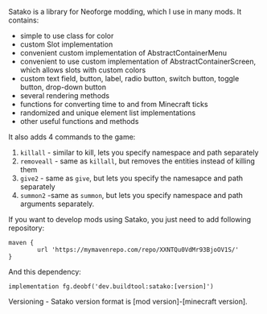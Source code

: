 Satako is a library for Neoforge modding, which I use in many mods. It contains:

+ simple to use class for color
+ custom Slot implementation
+ convenient custom implementation of AbstractContainerMenu
+ convenient to use custom implementation of AbstractContainerScreen, which allows slots with custom colors
+ custom text field, button, label, radio button, switch button, toggle button, drop-down button
+ several rendering methods
+ functions for converting time to and from Minecraft ticks
+ randomized and unique element list implementations
+ other useful functions and methods

It also adds 4 commands to the game: 
1. `killall` - similar to kill, lets you specify namespace and path separately
2. `removeall` - same as `killall`, but removes the entities instead of killing them
3. `give2` - same as `give`, but lets you specify the namesapce and path separately
4. `summon2` -same as `summon`, but lets you specify namespace and path arguments separately.

If you want to develop mods using Satako, you just need
to add following repository:

```
maven {
        url 'https://mymavenrepo.com/repo/XXNTQu0VdMr93BjoOV1S/'
}
```

And this dependency:

```
implementation fg.deobf('dev.buildtool:satako:[version]')
```

Versioning - Satako version format is [mod version]-[minecraft version].